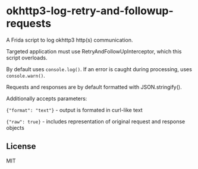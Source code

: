 # okhttp3-log-retry-and-followup-requests

A Frida script to log okhttp3 http(s) communication.

Targeted application must use RetryAndFollowUpInterceptor, which this script
overloads. 

By default uses `console.log()`. If an error is caught during processing, uses
`console.warn()`.

Requests and responses are by default formatted with JSON.stringify().

Additionally accepts parameters:

`{"format": "text"}` - output is formated in curl-like text

`{"raw": true}` - includes representation of original request and response
objects

## License

MIT
